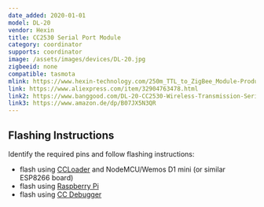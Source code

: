 ```yaml
---
date_added: 2020-01-01
model: DL-20
vendor: Hexin
title: CC2530 Serial Port Module
category: coordinator
supports: coordinator
image: /assets/images/devices/DL-20.jpg
zigbeeid: none
compatible: tasmota
mlink: https://www.hexin-technology.com/250m_TTL_to_ZigBee_Module-Product-565.html
link: https://www.aliexpress.com/item/32904763478.html
link2: https://www.banggood.com/DL-20-CC2530-Wireless-Transmission-Serial-Port-Module-2_4G-Wireless-Transmitting-and-Receiving-p-1549685.html
link3: https://www.amazon.de/dp/B07JX5N3QR
---
```

## Flashing Instructions
Identify the required pins and follow flashing instructions:
- flash using [CCLoader](/flashing_ccloader.html) and NodeMCU/Wemos D1 mini (or similar ESP8266 board)
- flash using [Raspberry Pi](http://www.marrold.co.uk/2019/12/flashing-cc2530-cc2591-zigbee-module.html)
- flash using [CC Debugger](http://ptvo.info/how-to-select-and-flash-cc2530-144/) 
